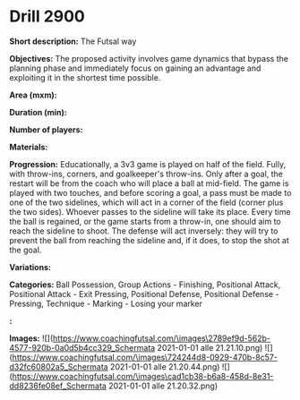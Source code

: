 # Drill 2900

**Short description:**
The Futsal way

**Objectives:**
The proposed activity involves game dynamics that bypass the planning phase and immediately focus on gaining an advantage and exploiting it in the shortest time possible.

**Area (mxm):**


**Duration (min):**


**Number of players:**


**Materials:**


**Progression:**
Educationally, a 3v3 game is played on half of the field. Fully, with throw-ins, corners, and goalkeeper's throw-ins. Only after a goal, the restart will be from the coach who will place a ball at mid-field. The game is played with two touches, and before scoring a goal, a pass must be made to one of the two sidelines, which will act in a corner of the field (corner plus the two sides). Whoever passes to the sideline will take its place. Every time the ball is regained, or the game starts from a throw-in, one should aim to reach the sideline to shoot. The defense will act inversely: they will try to prevent the ball from reaching the sideline and, if it does, to stop the shot at the goal.

**Variations:**


**Categories:**
Ball Possession, Group Actions - Finishing, Positional Attack, Positional Attack - Exit Pressing, Positional Defense, Positional Defense - Pressing, Technique - Marking - Losing your marker

**:**


**Images:**
![](https://www.coachingfutsal.com/\images\2789ef9d-562b-4577-920b-0a0d5b4cc329_Schermata 2021-01-01 alle 21.21.10.png)
![](https://www.coachingfutsal.com/\images\724244d8-0929-470b-8c57-d32fc60802a5_Schermata 2021-01-01 alle 21.20.44.png)
![](https://www.coachingfutsal.com/\images\cad1cb38-b6a8-458d-8e31-dd8236fe08ef_Schermata 2021-01-01 alle 21.20.32.png)

